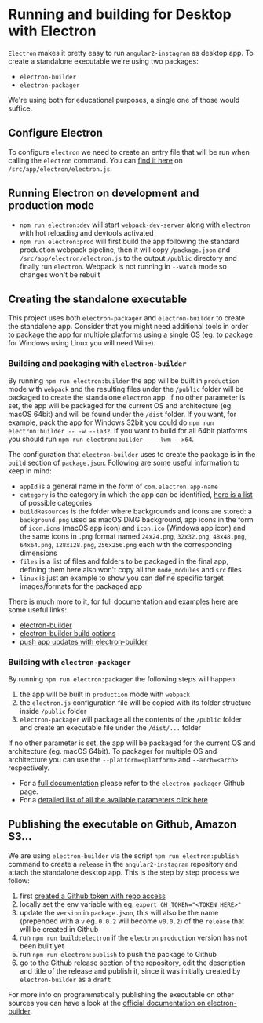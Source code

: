 # Running and building for Desktop with Electron
`Electron` makes it pretty easy to run `angular2-instagram` as desktop app. To create a standalone executable we're using two packages:

* `electron-builder`
* `electron-packager`

We're using both for educational purposes, a single one of those would suffice.

## Configure Electron
To configure `electron` we need to create an entry file that will be run when calling the `electron` command. You can [find it here](https://github.com/JayKan/angular2-instagram/blob/master/src/electron/electron.js) on `/src/app/electron/electron.js`.

## Running Electron on development and production mode
* `npm run electron:dev` will start `webpack-dev-server` along with `electron` with hot reloading and devtools activated
* `npm run electron:prod` will first build the app following the standard production webpack pipeline, then it will copy `/package.json` and `/src/app/electron/electron.js` to the output `/public` directory and finally run `electron`. Webpack is not running in `--watch` mode so changes won't be rebuilt

## Creating the standalone executable
This project uses both `electron-packager` and `electron-builder` to create the standalone app. Consider that you might need additional tools in order to package the app for multiple platforms using a single OS (eg. to package for Windows using Linux you will need Wine).

### Building and packaging with `electron-builder`
By running `npm run electron:builder` the app will be built in `production` mode with `webpack` and the resulting files under the `/public` folder will be packaged to create the standalone `electron` app. If no other parameter is set, the app will be packaged for the current OS and architecture (eg. macOS 64bit) and will be found under the `/dist` folder.
If you want, for example, pack the app for Windows 32bit you could do `npm run electron:builder -- -w --ia32`. If you want to build for all 64bit platforms you should run `npm run electron:builder -- -lwm --x64`.

The configuration that `electron-builder` uses to create the package is in the `build` section of `package.json`.
Following are some useful information to keep in mind:
* `appId` is a general name in the form of `com.electron.app-name`
* `category` is the category in which the app can be identified, [here is a list](https://developer.apple.com/library/content/documentation/General/Reference/InfoPlistKeyReference/Articles/LaunchServicesKeys.html#//apple_ref/doc/uid/TP40009250-SW8) of possible categories
* `buildResources` is the folder where backgrounds and icons are stored: a `background.png` used as macOS DMG background, app icons in the form of `icon.icns` (macOS app icon) and `icon.ico` (Windows app icon) and the same icons in `.png` format named `24x24.png`, `32x32.png`, `48x48.png`, `64x64.png`, `128x128.png`, `256x256.png` each with the corresponding dimensions
* `files` is a list of files and folders to be packaged in the final app, defining them here also won't copy all the `node_modules` and `src` files
* `linux` is just an example to show you can define specific target images/formats for the packaged app

There is much more to it, for full documentation and examples here are some useful links:
* [electron-builder](https://github.com/electron-userland/electron-builder)
* [electron-builder build options](https://github.com/electron-userland/electron-builder/wiki/Options)
* [push app updates with electron-builder](https://github.com/electron-userland/electron-builder/wiki/Auto-Update)

### Building with `electron-packager`
By running `npm run electron:packager` the following steps will happen:
1. the app will be built in `production` mode with `webpack`
2. the `electron.js` configuration file will be copied with its folder structure inside `/public` folder
3. `electron-packager` will package all the contents of the `/public` folder and create an executable file under the `/dist/...` folder

If no other parameter is set, the app will be packaged for the current OS and architecture (eg. macOS 64bit). To packager for multiple OS and architecture you can use the `--platform=<platform>` and `--arch=<arch>` respectively.

* For a [full documentation](https://github.com/electron-userland/electron-packager) please refer to the `electron-packager` Github page.
* For a [detailed list of all the available parameters click here](https://github.com/electron-userland/electron-packager/blob/master/usage.txt)

## Publishing the executable on Github, Amazon S3...
We are using `electron-builder` via the script `npm run electron:publish` command to create a `release` in the `angular2-instagram` repository and attach the standalone desktop app.
This is the step by step process we follow:
1. first [created a Github token with repo access](https://github.com/settings/tokens/new)
2. locally set the env variable with eg. `export GH_TOKEN="<TOKEN_HERE>"`
3. update the `version` in `package.json`, this will also be the name (prepended with a `v` eg. `0.0.2` will become `v0.0.2`) of the `release` that will be created in Github
4. run `npm run build:electron` if the `electron` `production` version has not been built yet
5. run `npm run electron:publish` to push the package to Github
6. go to the Github release section of the repository, edit the description and title of the release and publish it, since it was initially created by `electron-builder` as a `draft`

For more info on programmatically publishing the executable on other sources you can have a look at the [official documentation on electron-builder](https://github.com/electron-userland/electron-builder/wiki/Publishing-Artifacts).